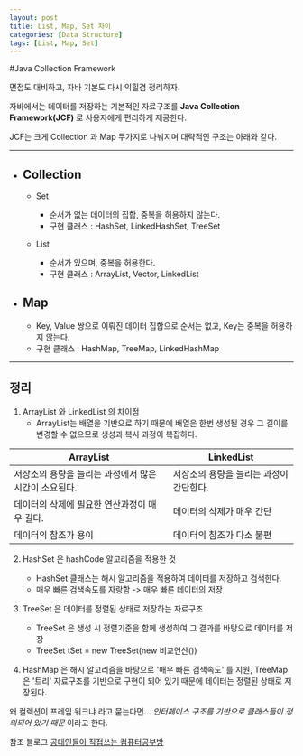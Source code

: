 ```yaml
---
layout: post
title: List, Map, Set 차이
categories: [Data Structure]
tags: [List, Map, Set]
---
```


#Java Collection Framework

면접도 대비하고, 자바 기본도 다시 익힐겸 정리하자.

자바에서는 데이터를 저장하는 기본적인 자료구조를 **Java Collection Framework(JCF)** 로 사용자에게 편리하게 제공한다.

JCF는 크게 Collection 과 Map 두가지로 나눠지며 대략적인 구조는 아래와 같다.

----
* ## Collection
  * Set
    * 순서가 없는 데이터의 집합, 중복을 허용하지 않는다.
    * 구현 클래스 : HashSet, LinkedHashSet, TreeSet

  * List
    * 순서가 있으며, 중복을 허용한다.
    * 구현 클래스 : ArrayList, Vector, LinkedList

* ## Map
  * Key, Value 쌍으로 이뤄진 데이터 집합으로 순서는 없고, Key는 중복을 허용하지 않는다.
  * 구현 클래스 : HashMap, TreeMap, LinkedHashMap

----

## 정리

1. ArrayList 와 LinkedList 의 차이점
    * ArrayList는 배열을 기반으로 하기 때문에 배열은 한번 생성될 경우 그 길이를 변경할 수 없으므로 생성과 복사 과정이 복잡하다.

ArrayList | LinkedList
--------- | ----------
저장소의 용량을 늘리는 과정에서 많은 시간이 소요된다. | 저장소의 용량을 늘리는 과정이 간단한다.
데이터의 삭제에 필요한 연산과정이 매우 길다. | 데이터의 삭제가 매우 간단
데이터의 참조가 용이 | 데이터의 참조가 다소 불편


2. HashSet 은 hashCode 알고리즘을 적용한 것
    * HashSet 클래스는 해시 알고리즘을 적용하여 데이터를 저장하고 검색한다.
    * 매우 빠른 검색속도를 자랑함 -> 매우 빠른 데이터의 저장


3. TreeSet 은 데이터를 정렬된 상태로 저장하는 자료구조
    * TreeSet 은 생성 시 정렬기준을 함께 생성하여 그 결과를 바탕으로 데이터를 저장
    * TreeSet<String> tSet = new TreeSet<String>(new 비교연산())


4. HashMap 은 해시 알고리즘을 바탕으로 '매우 빠른 검색속도' 를 지원, TreeMap은 '트리' 자료구조를 기반으로 구현이 되어 있기 때문에 데이터는 정렬된 상태로 저장된다.



왜 컬렉션이 프레임 워크냐 라고 묻는다면...  *인터페이스 구조를 기반으로 클래스들이 정의되어 있기 때문* 이라고 한다.

참조 블로그
[공대인들이 직접쓰는 컴퓨터공부방](http://hackersstudy.tistory.com/26)
